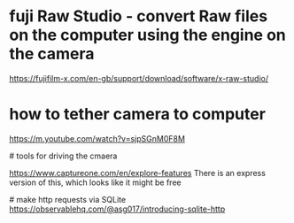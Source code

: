 
# fuji Raw Studio - convert Raw files on the computer using the engine on the camera

https://fujifilm-x.com/en-gb/support/download/software/x-raw-studio/


# how to tether camera to computer 

https://m.youtube.com/watch?v=sjpSGnM0F8M


# tools for driving the cmaera 

https://www.captureone.com/en/explore-features
There is an express version of this, which looks like it might be free 


# make http requests via SQLite 
https://observablehq.com/@asg017/introducing-sqlite-http 


